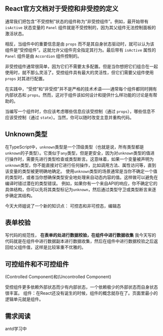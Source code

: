 ## React官方文档对于受控和非受控的定义
通常我们把包含“不受控制”状态的组件称为“非受控组件”。例如，最开始带有 `isActive` 状态变量的 `Panel` 组件就是不受控制的，因为其父组件无法控制面板的激活状态。

相反，当组件中的重要信息是由 `props` 而不是其自身状态驱动时，就可以认为该组件是“受控组件”。这就允许父组件完全指定其行为。最后带有 `isActive` 属性的 `Panel` 组件是由 `Accordion` 组件控制的。

非受控组件通常很简单，因为它们不需要太多配置。但是当你想把它们组合在一起使用时，就不那么灵活了。受控组件具有最大的灵活性，但它们需要父组件使用 `props` 对其进行配置。

在实践中，“受控”和“非受控”并不是严格的技术术语——通常每个组件都同时拥有内部状态和 `props`。然而，这对于组件该如何设计和提供什么样功能的讨论是有帮助的。

当编写一个组件时，你应该考虑哪些信息应该受控制（通过 `props`），哪些信息不应该受控制（通过 `state`）。当然，你可以随时改变主意并重构代码。

## Unknown类型
在TypeScript中，`unknown`类型是一个顶级类型（也就是说，所有类型都是`unknown`的子类型）。它类似于`any`类型，但是更安全，因为对`unknown`类型的值进行操作时，需要先进行类型检查或类型断言。这意味着，如果一个变量被声明为`unknown`类型，你不能直接对它进行任何操作，比如调用方法、属性访问等，直到该变量的类型被更明确地确定。
使用`unknown`类型的场景通常是当你不确定一个值的类型时，或者当你想确保类型安全地处理来自动态内容的值。这样做可以避免在编译时错过潜在的类型错误。
例如，如果你有一个来自API的响应，你不确定它的具体结构，你可以先将其类型标记为`unknown`，然后通过类型守卫或类型断言来逐步确定其结构。


今天大师姐说了一个新的知识点：
可控态和非可控态，编辑态
## 表单校验
写代码的规范性，
**在表单的处进行数据校验，在组件中进行数据收集**
我今天写的代码就是在组件中进行数据副本进行数据收集，然后在组件中进行数据校验之后返回给父组件值，这样是比较笨重不优雅的。


## 可控组件和不可控组件
(Controlled Component)和(Uncontrolled Component)

受控组件更多依赖外部状态而少有内部状态，一个依赖极少的外部状态而自身状态很丰富。
组件：在React还没有诞生的时候，组件的概念就存在了。页面里最小的逻辑单元就是组件。

## 需求阅读
antd学习中





